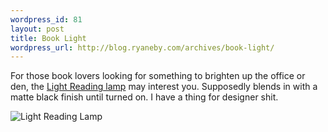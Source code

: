 ```yaml
--- 
wordpress_id: 81
layout: post
title: Book Light
wordpress_url: http://blog.ryaneby.com/archives/book-light/
---
```

For those book lovers looking for something to brighten up the office or den, the <a href="http://www.thorstenvanelten.com/lighting/product/index.php?ID=4">Light Reading lamp</a> may interest you. Supposedly blends in with a matte black finish until turned on. I have a thing for designer shit.

<img src='http://blog.ryaneby.com/wp-content/light_reading.jpg' alt='Light Reading Lamp' />
